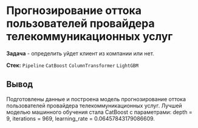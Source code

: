 # Прогнозирование оттока пользователей провайдера телекоммуникационных услуг

**Задача** - определить уйдет клиент из компании или нет.

**Стек:** `Pipeline` `CatBoost` `ColumnTransformer` `LightGBM`

## Вывод
Подготовлены данные и построена модель прогнозирование оттока пользователей провайдера телекоммуникационных услуг. Лучшей моделью машинного обучения стала CatBoost с параметрами: depth = 9, iterations = 969, learning_rate = 0.06457843179086609.
